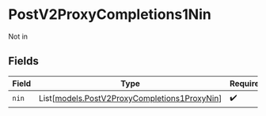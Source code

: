 # PostV2ProxyCompletions1Nin

Not in


## Fields

| Field                                                                                        | Type                                                                                         | Required                                                                                     | Description                                                                                  |
| -------------------------------------------------------------------------------------------- | -------------------------------------------------------------------------------------------- | -------------------------------------------------------------------------------------------- | -------------------------------------------------------------------------------------------- |
| `nin`                                                                                        | List[[models.PostV2ProxyCompletions1ProxyNin](../models/postv2proxycompletions1proxynin.md)] | :heavy_check_mark:                                                                           | N/A                                                                                          |